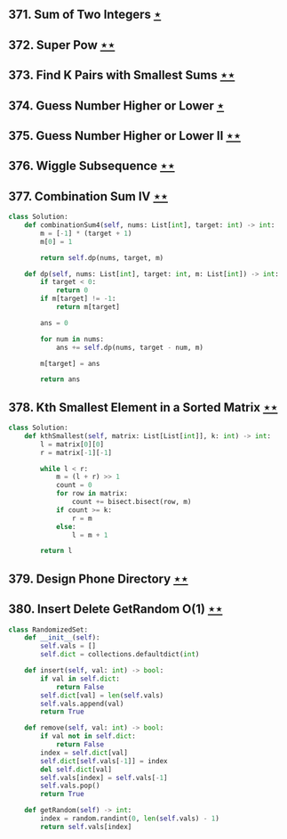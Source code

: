 ## 371. Sum of Two Integers [$\star$](https://leetcode.com/problems/sum-of-two-integers)

## 372. Super Pow [$\star\star$](https://leetcode.com/problems/super-pow)

## 373. Find K Pairs with Smallest Sums [$\star\star$](https://leetcode.com/problems/find-k-pairs-with-smallest-sums)

## 374. Guess Number Higher or Lower [$\star$](https://leetcode.com/problems/guess-number-higher-or-lower)

## 375. Guess Number Higher or Lower II [$\star\star$](https://leetcode.com/problems/guess-number-higher-or-lower-ii)

## 376. Wiggle Subsequence [$\star\star$](https://leetcode.com/problems/wiggle-subsequence)

## 377. Combination Sum IV [$\star\star$](https://leetcode.com/problems/combination-sum-iv)

```python
class Solution:
    def combinationSum4(self, nums: List[int], target: int) -> int:
        m = [-1] * (target + 1)
        m[0] = 1

        return self.dp(nums, target, m)

    def dp(self, nums: List[int], target: int, m: List[int]) -> int:
        if target < 0:
            return 0
        if m[target] != -1:
            return m[target]

        ans = 0

        for num in nums:
            ans += self.dp(nums, target - num, m)

        m[target] = ans

        return ans
```

## 378. Kth Smallest Element in a Sorted Matrix [$\star\star$](https://leetcode.com/problems/kth-smallest-element-in-a-sorted-matrix)

```python
class Solution:
    def kthSmallest(self, matrix: List[List[int]], k: int) -> int:
        l = matrix[0][0]
        r = matrix[-1][-1]

        while l < r:
            m = (l + r) >> 1
            count = 0
            for row in matrix:
                count += bisect.bisect(row, m)
            if count >= k:
                r = m
            else:
                l = m + 1

        return l
```

## 379. Design Phone Directory [$\star\star$](https://leetcode.com/problems/design-phone-directory)

## 380. Insert Delete GetRandom O(1) [$\star\star$](https://leetcode.com/problems/insert-delete-getrandom-o1)

```python
class RandomizedSet:
    def __init__(self):
        self.vals = []
        self.dict = collections.defaultdict(int)

    def insert(self, val: int) -> bool:
        if val in self.dict:
            return False
        self.dict[val] = len(self.vals)
        self.vals.append(val)
        return True

    def remove(self, val: int) -> bool:
        if val not in self.dict:
            return False
        index = self.dict[val]
        self.dict[self.vals[-1]] = index
        del self.dict[val]
        self.vals[index] = self.vals[-1]
        self.vals.pop()
        return True

    def getRandom(self) -> int:
        index = random.randint(0, len(self.vals) - 1)
        return self.vals[index]
```

